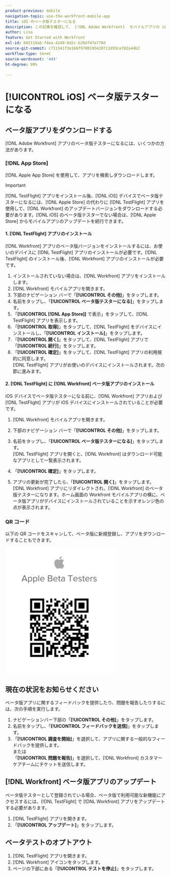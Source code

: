 ```yaml
---
product-previous: mobile
navigation-topic: use-the-workfront-mobile-app
title: iOS のベータ版テスターになる
description: この記事を確認して、 [!DNL Adobe Workfront]  モバイルアプリの iOS ベータ版のテスターになってください。
author: Lisa
feature: Get Started with Workfront
exl-id: b02119ab-f4ea-4249-8d2c-b26df47e770d
source-git-commit: c711541f3e166f9700195420711d95ce782a44b2
workflow-type: tm+mt
source-wordcount: '443'
ht-degree: 99%

---
```


# [!UICONTROL iOS] ベータ版テスターになる

## ベータ版アプリをダウンロードする

[!DNL Adobe Workfront] アプリのベータ版テスターになるには、いくつかの方法があります。

### [!DNL App Store]

[!DNL Apple App Store] を使用して、アプリを検索しダウンロードします。

>[!IMPORTANT]
>
>[!DNL TestFlight] アプリをインストール後、[!DNL iOS] デバイスでベータ版テスターになるには、[!DNL Apple Store] の代わりに [!DNL TestFlight] アプリを使用して、[!DNL Workfront] のアップデートバージョンをダウンロードする必要があります。[!DNL iOS] のベータ版テスターでない場合は、[!DNL Apple Store] からモバイルアプリのアップデートを続行できます。

#### &#x200B;1. [!DNL TestFlight] アプリのインストール

[!DNL Workfront] アプリのベータ版バージョンをインストールするには、お使いのデバイスに [!DNL TestFlight] アプリのインストールが必要です。[!DNL TestFlight] のインストール後、[!DNL Workfront] アプリのインストールが必要です。

1. インストールされていない場合は、[!DNL Workfront] アプリをインストールします。
1. [!DNL Workfront] モバイルアプリを開きます。
1. 下部のナビゲーション バーで「**[!UICONTROL その他]**」をタップします。
1. 名前をタップし、「**[!UICONTROL ベータ版テスターになる]**」をタップします。
1. 「**[!UICONTROL [!DNL App Store]]** で表示」をタップして、[!DNL TestFlight] アプリを表示します。
1. 「**[!UICONTROL 取得]**」をタップして、[!DNL TestFlight] をデバイスにインストールし、「**[!UICONTROL インストール]**」をタップします。
1. 「**[!UICONTROL 開く]**」をタップして、[!DNL TestFlight] アプリで「**[!UICONTROL 続行]**」をタップします。
1. 「**[!UICONTROL 確定]**」をタップして、[!DNL TestFlight] アプリの利用規約に同意します。\
   [!DNL TestFlight] アプリがお使いのデバイスにインストールされます。次の節に進みます。

#### &#x200B;2. [!DNL TestFlight] に [!DNL Workfront] ベータ版アプリのインストール

iOS デバイスでベータ版テスターになる前に、[!DNL Workfront] アプリおよび [!DNL TestFlight] アプリが iOS デバイスにインストールされていることが必要です。

1. [!DNL Workfront] モバイルアプリを開きます。
1. 下部のナビゲーション バーで「**[!UICONTROL その他]**」をタップします。
1. 名前をタップし、「**[!UICONTROL ベータ版テスターになる]**」をタップします。\
   [!DNL TestFlight] アプリを開くと、[!DNL Workfront] はダウンロード可能なアプリとして一覧表示されます。

1. 「**[!UICONTROL 確定]**」をタップします。
1. アプリの更新が完了したら、「**[!UICONTROL 開く]**」をタップします。\
   [!DNL Workfront] アプリにリダイレクトされ、[!DNL Workfront] のベータ版テスターになります。ホーム画面の Workfront モバイルアプリの横に、ベータ版アプリがデバイスにインストールされていることを示すオレンジ色の点が表示されます。

### QR コード

以下の QR コードをスキャンして、ベータ版に新規登録し、アプリをダウンロードすることもできます。

![iOS QR コード ](assets/ios-qr-code-350x397.png)

## 現在の状況をお知らせください

ベータ版アプリに関するフィードバックを提供したり、問題を報告したりするには、次の手順を実行します。

1. ナビゲーションバー下部の「**[!UICONTROL その他]**」をタップします。
1. 名前をタップし、「**[!UICONTROL フィードバックを送信]**」をタップします。
1. 「**[!UICONTROL 調査を開始]**」を選択して、アプリに関する一般的なフィードバックを提供します。\
   または\
   「**[!UICONTROL 問題を報告]**」を選択して、[!DNL Workfront] カスタマーケアチームにチケットを送信します。

## [!DNL Workfront] ベータ版アプリのアップデート

ベータ版テスターとして登録されている場合、ベータ版で利用可能な新機能にアクセスするには、[!DNL TestFlight] で [!DNL Workfront] アプリをアップデートする必要があります。

1. [!DNL TestFlight] アプリを開きます。
1. 「**[!UICONTROL アップデート]**」をタップします。

## ベータテストのオプトアウト

1. [!DNL TestFlight] アプリを開きます。
1. [!DNL Workfront] アイコンをタップします。
1. ページの下部にある「**[!UICONTROL テストを停止]**」をタップします。
